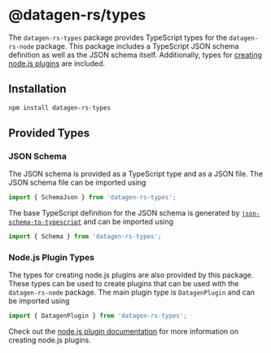# @datagen-rs/types

The `datagen-rs-types` package provides TypeScript types for the `datagen-rs-node` package.
This package includes a TypeScript JSON schema definition as well as the JSON schema
itself. Additionally, types for
[creating node.js plugins](https://markusjx.github.io/datagen/docs/plugins/node/create/)
are included.

## Installation

```bash
npm install datagen-rs-types
```

## Provided Types

### JSON Schema

The JSON schema is provided as a TypeScript type and as a JSON file. The JSON schema file
can be imported using

```ts
import { SchemaJson } from 'datagen-rs-types';
```

The base TypeScript definition for the JSON schema is generated by
[`json-schema-to-typescript`](https://www.npmjs.com/package/json-schema-to-typescript)
and can be imported using

```ts
import { Schema } from 'datagen-rs-types';
```

### Node.js Plugin Types

The types for creating node.js plugins are also provided by this package. These types
can be used to create plugins that can be used with the `datagen-rs-node` package.
The main plugin type is `DatagenPlugin` and can be imported using

```ts
import { DatagenPlugin } from 'datagen-rs-types';
```

Check out the
[node.js plugin documentation](https://markusjx.github.io/datagen/docs/plugins/node/create/)
for more information on creating node.js plugins.
